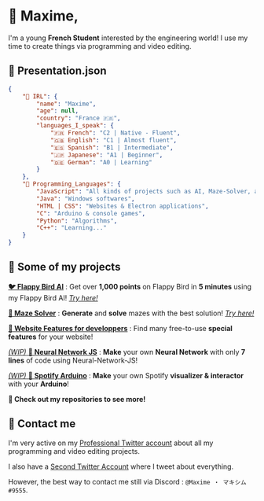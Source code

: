 # 👋 Maxime,
I'm a young **French Student** interested by the engineering world! I use my time to create things via programming and video editing.

## 📜 Presentation.json
```json
{
    "🧔 IRL": {
        "name": "Maxime",
        "age": null,
        "country": "France 🇫🇷",
        "languages_I_speak": {
            "🇫🇷 French": "C2 | Native - Fluent",
            "🇬🇧 English": "C1 | Almost fluent",
            "🇪🇸 Spanish": "B1 | Intermediate",
            "🇯🇵 Japanese": "A1 | Beginner",
            "🇩🇪 German": "A0 | Learning"
        }
    },
    "💬 Programming_Languages": {
        "JavaScript": "All kinds of projects such as AI, Maze-Solver, applications, ...",
        "Java": "Windows softwares",
        "HTML | CSS": "Websites & Electron applications",
        "C": "Arduino & console games",
        "Python": "Algorithms",
        "C++": "Learning..."
    }
}
```

## 📁 Some of my projects

[**🐦 Flappy Bird AI**](https://github.com/Maximus220/FlappyBirdAI) : Get over __1,000 points__ on Flappy Bird in __5 minutes__ using my Flappy Bird AI! [*Try here!*](https://maximus220.github.io/FlappyBirdAI/)

[**🔐 Maze Solver**](https://github.com/Maximus220/maze-solver) : __Generate__ and __solve__ mazes with the best solution! [*Try here!*](https://maximus220.github.io/maze-solver/)

[**📜 Website Features for developpers**](https://github.com/Maximus220/website-features) : Find many free-to-use __special features__ for your website!

[*(WIP)* **🧠 Neural Network JS**]() : __Make__ your own __Neural Network__ with only __7 lines__ of code using Neural-Network-JS!

[*(WIP)* **🎵 Spotify Arduino**](https://github.com/Maximus220/music-arduino) : __Make__ your own Spotify __visualizer & interactor__ with your __Arduino__!

**🎉 Check out my repositories to see more!**

## 📢 Contact me

I'm very active on my [Professional Twitter account](https://twitter.com/Maximus_pro_) about all my programming and video editing projects.

I also have a [Second Twitter Account](https://twitter.com/Maximus22_) where I tweet about everything.

However, the best way to contact me still via Discord : ``@Maxime ・ マキシム#9555``.
